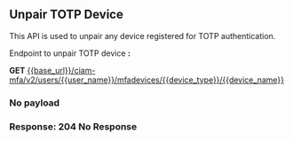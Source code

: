 ## Unpair TOTP Device

This API is used to unpair any device registered for TOTP authentication.

<!--
type: tab
titles: Request, Response
-->

Endpoint to unpair TOTP device **:**

**GET** [{{base_url}}/ciam-mfa/v2/users/{{user_name}}/mfadevices/{{device_type}}/{{device_name}}](../api/?type=get&path=/ciam-mfa/v2/users/{user_name}/mfadevices/{device_type}/{device_name}&version=2.0.0)

### No payload 

<!--
type: tab
-->

### Response: 204 No Response

<!-- type: tab-end -->